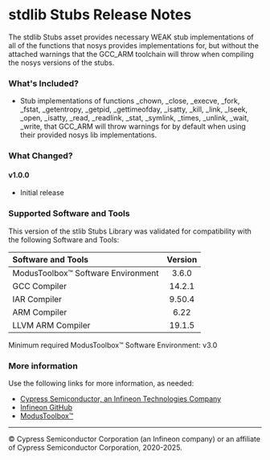 # stdlib Stubs Release Notes
The stdlib Stubs asset provides necessary WEAK stub implementations of all of the functions that nosys provides implementations for, but without the attached warnings that the GCC_ARM toolchain will throw when compiling the nosys versions of the stubs.

### What's Included?
* Stub implementations of functions
_chown,
_close,
_execve,
_fork,
_fstat,
_getentropy,
_getpid,
_gettimeofday,
_isatty,
_kill,
_link,
_lseek,
_open,
_isatty,
_read,
_readlink,
_stat,
_symlink,
_times,
_unlink,
_wait,
_write,
that GCC_ARM will throw warnings for by default when using their provided nosys lib implementations.

### What Changed?
#### v1.0.0
* Initial release

### Supported Software and Tools
This version of the stlib Stubs Library was validated for compatibility with the following Software and Tools:

| Software and Tools                        | Version |
| :---                                      | :----:  |
| ModusToolbox™ Software Environment        | 3.6.0   |
| GCC Compiler                              | 14.2.1  |
| IAR Compiler                              | 9.50.4  |
| ARM Compiler                              | 6.22    |
| LLVM ARM Compiler                         | 19.1.5  |

Minimum required ModusToolbox™ Software Environment: v3.0

### More information
Use the following links for more information, as needed:
* [Cypress Semiconductor, an Infineon Technologies Company](http://www.cypress.com)
* [Infineon GitHub](https://github.com/infineon)
* [ModusToolbox™](https://www.cypress.com/products/modustoolbox-software-environment)

---
© Cypress Semiconductor Corporation (an Infineon company) or an affiliate of Cypress Semiconductor Corporation, 2020-2025.